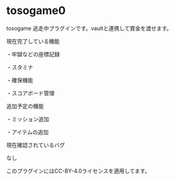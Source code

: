 # tosogame0
tosogame
逃走中プラグインです。vaultと連携して賞金を渡せます。


現在完了している機能

・牢獄などの座標記録

・スタミナ

・確保機能

・スコアボード管理



追加予定の機能

・ミッション追加

・アイテムの追加



現在確認されているバグ

なし


このプラグインにはCC-BY-4.0ライセンスを適用してます。


